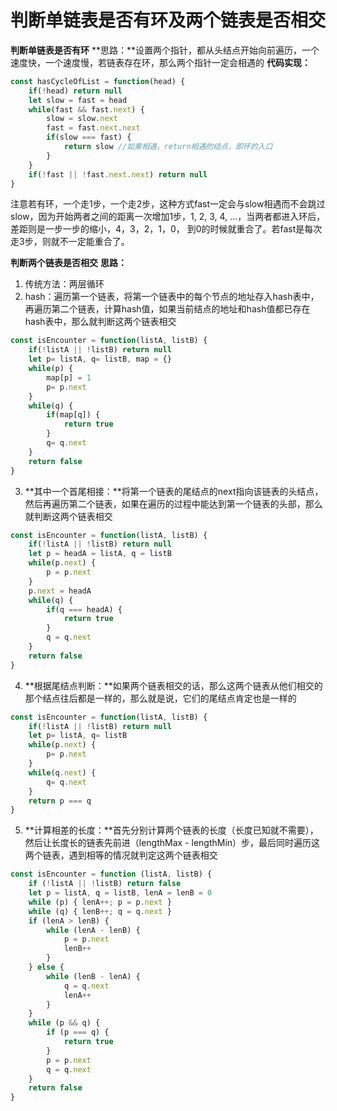 # 判断单链表是否有环及两个链表是否相交
**判断单链表是否有环**
**思路：**设置两个指针，都从头结点开始向前遍历，一个速度快，一个速度慢，若链表存在环，那么两个指针一定会相遇的
**代码实现：**
```javascript
const hasCycleOfList = function(head) {
    if(!head) return null
    let slow = fast = head
    while(fast && fast.next) {
        slow = slow.next
        fast = fast.next.next
        if(slow === fast) {
            return slow //如果相遇，return相遇的结点，即环的入口
        }
    }
    if(!fast || !fast.next.next) return null
}
```
注意若有环，一个走1步，一个走2步，这种方式fast一定会与slow相遇而不会跳过slow，因为开始两者之间的距离一次增加1步，1, 2, 3, 4, ...，当两者都进入环后，差距则是一步一步的缩小，4，3，2，1，0， 到0的时候就重合了。若fast是每次走3步，则就不一定能重合了。

**判断两个链表是否相交**
**思路：**
1. 传统方法：两层循环
2. hash：遍历第一个链表，将第一个链表中的每个节点的地址存入hash表中，再遍历第二个链表，计算hash值，如果当前结点的地址和hash值都已存在hash表中，那么就判断这两个链表相交
```javascript
const isEncounter = function(listA, listB) {
    if(!listA || !listB) return null
    let p= listA, q= listB, map = {}
    while(p) {
        map[p] = 1
        p= p.next
    }
    while(q) {
        if(map[q]) {
            return true
        }
        q= q.next
    }
    return false
}
```
3. **其中一个首尾相接：**将第一个链表的尾结点的next指向该链表的头结点，然后再遍历第二个链表，如果在遍历的过程中能达到第一个链表的头部，那么就判断这两个链表相交
```javascript
const isEncounter = function(listA, listB) {
    if(!listA || !listB) return null
    let p = headA = listA, q = listB
    while(p.next) {
        p = p.next
    }
    p.next = headA
    while(q) {
        if(q === headA) {
            return true
        }
        q = q.next
    }
    return false
}
```
4. **根据尾结点判断：**如果两个链表相交的话，那么这两个链表从他们相交的那个结点往后都是一样的，那么就是说，它们的尾结点肯定也是一样的
```javascript
const isEncounter = function(listA, listB) {
    if(!listA || !listB) return null
    let p= listA, q= listB
    while(p.next) {
        p= p.next
    }
    while(q.next) {
        q= q.next
    }
    return p === q
}
```
5. **计算相差的长度：**首先分别计算两个链表的长度（长度已知就不需要），然后让长度长的链表先前进（lengthMax - lengthMin）步，最后同时遍历这两个链表，遇到相等的情况就判定这两个链表相交
```javascript
const isEncounter = function (listA, listB) {
    if (!listA || !listB) return false
    let p = listA, q = listB, lenA = lenB = 0
    while (p) { lenA++; p = p.next }
    while (q) { lenB++; q = q.next }
    if (lenA > lenB) {
        while (lenA - lenB) {
            p = p.next
            lenB++
        }
    } else {
        while (lenB - lenA) {
            q = q.next
            lenA++
        }
    }
    while (p && q) {
        if (p === q) {
            return true
        }
        p = p.next
        q = q.next
    }
    return false
}
```
